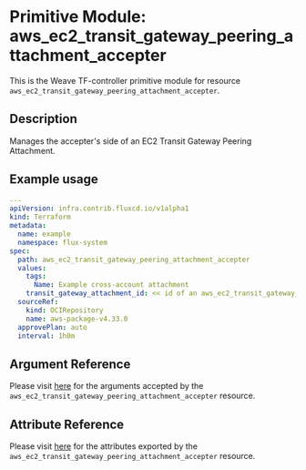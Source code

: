 
# Primitive Module: aws_ec2_transit_gateway_peering_attachment_accepter

This is the Weave TF-controller primitive module for resource `aws_ec2_transit_gateway_peering_attachment_accepter`.

## Description

Manages the accepter's side of an EC2 Transit Gateway Peering Attachment.

## Example usage

```yaml
---
apiVersion: infra.contrib.fluxcd.io/v1alpha1
kind: Terraform
metadata:
  name: example
  namespace: flux-system
spec:
  path: aws_ec2_transit_gateway_peering_attachment_accepter
  values:
    tags:
      Name: Example cross-account attachment
    transit_gateway_attachment_id: << id of an aws_ec2_transit_gateway_peering_attachment >>
  sourceRef:
    kind: OCIRepository
    name: aws-package-v4.33.0
  approvePlan: auto
  interval: 1h0m
```

## Argument Reference

Please visit [here](https://registry.terraform.io/providers/hashicorp/aws/4.33.0/docs/resources/iam_policy#argument-reference) for the arguments accepted by the `aws_ec2_transit_gateway_peering_attachment_accepter` resource.

## Attribute Reference

Please visit [here](https://registry.terraform.io/providers/hashicorp/aws/4.33.0/docs/resources/iam_policy#attributes-reference) for the attributes exported by the `aws_ec2_transit_gateway_peering_attachment_accepter` resource.
